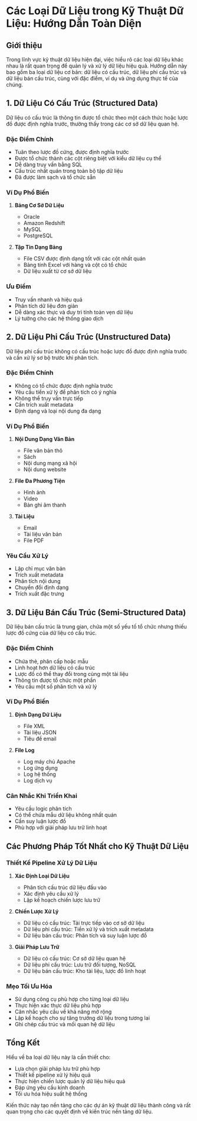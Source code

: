 # Các Loại Dữ Liệu trong Kỹ Thuật Dữ Liệu: Hướng Dẫn Toàn Diện

## Giới thiệu
Trong lĩnh vực kỹ thuật dữ liệu hiện đại, việc hiểu rõ các loại dữ liệu khác nhau là rất quan trọng để quản lý và xử lý dữ liệu hiệu quả. Hướng dẫn này bao gồm ba loại dữ liệu cơ bản: dữ liệu có cấu trúc, dữ liệu phi cấu trúc và dữ liệu bán cấu trúc, cùng với đặc điểm, ví dụ và ứng dụng thực tế của chúng.

## 1. Dữ Liệu Có Cấu Trúc (Structured Data)
Dữ liệu có cấu trúc là thông tin được tổ chức theo một cách thức hoặc lược đồ được định nghĩa trước, thường thấy trong các cơ sở dữ liệu quan hệ.

### Đặc Điểm Chính
- Tuân theo lược đồ cứng, được định nghĩa trước
- Được tổ chức thành các cột riêng biệt với kiểu dữ liệu cụ thể
- Dễ dàng truy vấn bằng SQL
- Cấu trúc nhất quán trong toàn bộ tập dữ liệu
- Đã được làm sạch và tổ chức sẵn

### Ví Dụ Phổ Biến
1. **Bảng Cơ Sở Dữ Liệu**
   - Oracle
   - Amazon Redshift
   - MySQL
   - PostgreSQL

2. **Tập Tin Dạng Bảng**
   - File CSV được định dạng tốt với các cột nhất quán
   - Bảng tính Excel với hàng và cột có tổ chức
   - Dữ liệu xuất từ cơ sở dữ liệu

### Ưu Điểm
- Truy vấn nhanh và hiệu quả
- Phân tích dữ liệu đơn giản
- Dễ dàng xác thực và duy trì tính toàn vẹn dữ liệu
- Lý tưởng cho các hệ thống giao dịch

## 2. Dữ Liệu Phi Cấu Trúc (Unstructured Data)
Dữ liệu phi cấu trúc không có cấu trúc hoặc lược đồ được định nghĩa trước và cần xử lý sơ bộ trước khi phân tích.

### Đặc Điểm Chính
- Không có tổ chức được định nghĩa trước
- Yêu cầu tiền xử lý để phân tích có ý nghĩa
- Không thể truy vấn trực tiếp
- Cần trích xuất metadata
- Định dạng và loại nội dung đa dạng

### Ví Dụ Phổ Biến
1. **Nội Dung Dạng Văn Bản**
   - File văn bản thô
   - Sách
   - Nội dung mạng xã hội
   - Nội dung website

2. **File Đa Phương Tiện**
   - Hình ảnh
   - Video
   - Bản ghi âm thanh

3. **Tài Liệu**
   - Email
   - Tài liệu văn bản
   - File PDF

### Yêu Cầu Xử Lý
- Lập chỉ mục văn bản
- Trích xuất metadata
- Phân tích nội dung
- Chuyển đổi định dạng
- Trích xuất đặc trưng

## 3. Dữ Liệu Bán Cấu Trúc (Semi-Structured Data)
Dữ liệu bán cấu trúc là trung gian, chứa một số yếu tố tổ chức nhưng thiếu lược đồ cứng của dữ liệu có cấu trúc.

### Đặc Điểm Chính
- Chứa thẻ, phân cấp hoặc mẫu
- Linh hoạt hơn dữ liệu có cấu trúc
- Lược đồ có thể thay đổi trong cùng một tài liệu
- Thông tin được tổ chức một phần
- Yêu cầu một số phân tích và xử lý

### Ví Dụ Phổ Biến
1. **Định Dạng Dữ Liệu**
   - File XML
   - Tài liệu JSON
   - Tiêu đề email
   
2. **File Log**
   - Log máy chủ Apache
   - Log ứng dụng
   - Log hệ thống
   - Log dịch vụ

### Cân Nhắc Khi Triển Khai
- Yêu cầu logic phân tích
- Có thể chứa mẫu dữ liệu không nhất quán
- Cần suy luận lược đồ
- Phù hợp với giải pháp lưu trữ linh hoạt

## Các Phương Pháp Tốt Nhất cho Kỹ Thuật Dữ Liệu

### Thiết Kế Pipeline Xử Lý Dữ Liệu
1. **Xác Định Loại Dữ Liệu**
   - Phân tích cấu trúc dữ liệu đầu vào
   - Xác định yêu cầu xử lý
   - Lập kế hoạch chiến lược lưu trữ

2. **Chiến Lược Xử Lý**
   - Dữ liệu có cấu trúc: Tải trực tiếp vào cơ sở dữ liệu
   - Dữ liệu phi cấu trúc: Tiền xử lý và trích xuất metadata
   - Dữ liệu bán cấu trúc: Phân tích và suy luận lược đồ

3. **Giải Pháp Lưu Trữ**
   - Dữ liệu có cấu trúc: Cơ sở dữ liệu quan hệ
   - Dữ liệu phi cấu trúc: Lưu trữ đối tượng, NoSQL
   - Dữ liệu bán cấu trúc: Kho tài liệu, lược đồ linh hoạt

### Mẹo Tối Ưu Hóa
- Sử dụng công cụ phù hợp cho từng loại dữ liệu
- Thực hiện xác thực dữ liệu phù hợp
- Cân nhắc yêu cầu về khả năng mở rộng
- Lập kế hoạch cho sự tăng trưởng dữ liệu trong tương lai
- Ghi chép cấu trúc và mối quan hệ dữ liệu

## Tổng Kết
Hiểu về ba loại dữ liệu này là cần thiết cho:
- Lựa chọn giải pháp lưu trữ phù hợp
- Thiết kế pipeline xử lý hiệu quả
- Thực hiện chiến lược quản lý dữ liệu hiệu quả
- Đáp ứng yêu cầu kinh doanh
- Tối ưu hóa hiệu suất hệ thống

Kiến thức này tạo nền tảng cho các dự án kỹ thuật dữ liệu thành công và rất quan trọng cho các quyết định về kiến trúc nền tảng dữ liệu.